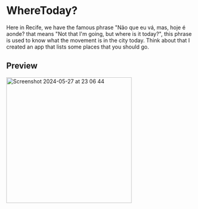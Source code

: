 # WhereToday?
Here in Recife, we have the famous phrase "Não que eu vá, mas, hoje é aonde? that means "Not that I'm going, but where is it today?", this phrase is used to know what the movement is in the city today. Think about that I created an app that lists some places that you should go.

## Preview
<img width="331" alt="Screenshot 2024-05-27 at 23 06 44" src="https://github.com/MatheusFerreiraZx/WhereToday/assets/75784609/a653a38f-73f0-4a94-ab24-fb7e0d2a446d">
